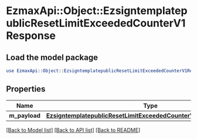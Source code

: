 # EzmaxApi::Object::EzsigntemplatepublicResetLimitExceededCounterV1Response

## Load the model package
```perl
use EzmaxApi::Object::EzsigntemplatepublicResetLimitExceededCounterV1Response;
```

## Properties
Name | Type | Description | Notes
------------ | ------------- | ------------- | -------------
**m_payload** | [**EzsigntemplatepublicResetLimitExceededCounterV1ResponseMPayload**](EzsigntemplatepublicResetLimitExceededCounterV1ResponseMPayload.md) |  | 

[[Back to Model list]](../README.md#documentation-for-models) [[Back to API list]](../README.md#documentation-for-api-endpoints) [[Back to README]](../README.md)


